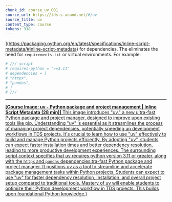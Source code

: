 ```yaml
---
chunk_id: course_uv_001
source_url: https://tds.s-anand.net/#/uv
source_title: uv
content_type: course
tokens: 318
---
```


](https://packaging.python.org/en/latest/specifications/inline-script-metadata/#inline-script-metadata) for dependencies.
The eliminates the need for `requirements.txt` or virtual environments. For example:

```python
# /// script
# requires-python = ">=3.11"
# dependencies = [
# "httpx",
# "pandas",
# ]
# ///
```

---

[**[Course Image: uv - Python package and project management | Inline Script Metadata (28 min)]** This image introduces "uv," a new ultra-fast Python package and project manager, designed to improve upon existing tools like pip. Understanding "uv" is essential as it streamlines the process of managing project dependencies, potentially speeding up development workflows in TDS projects. It's crucial to learn how to use "uv" effectively to build and manage Python projects efficiently. By adopting "uv", students can expect faster installation times and better dependency resolution, leading to more productive development experiences. The surrounding script context specifies that uv requires python version 3.11 or greater, along with the `httpx` and `pandas` dependencies.tra-fast Python package and project manager. It positions uv as a tool to streamline and accelerate package management tasks within Python projects. Students can expect to use "uv" for faster dependency resolution, installation, and overall project setup compared to traditional tools. Mastery of uv will enable students to optimize their Python development workflow in TDS projects. This builds upon foundational Python knowledge.)](https://youtu.be/igWlYl3asKw?t=1240)
